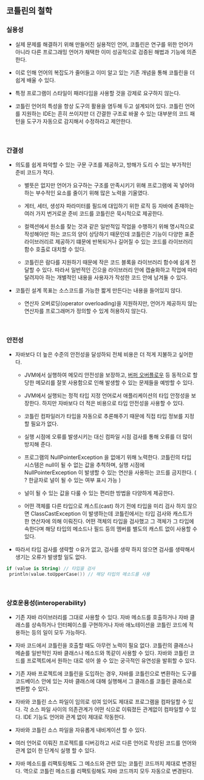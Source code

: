## 코틀린의 철학

### 실용성

- 실제 문제를 해결하기 위해 만들어진 실용적인 언어, 코틀린은 연구를 위한 언어가 아니라 다른 프로그래밍 언어가 채택한 이미 성공적으로 검증된 해법과 기능에 의존한다. 
 
- 이로 인해 언어의 복잡도가 줄어들고 이미 알고 있는 기존 개념을 통해 코틀린을 더 쉽게 배울 수 있다.

- 특정 프로그램이 스타일이 패러다임을 사용할 것을 강제로 요구하지 않는다.

- 코틀린 언어의 특성을 항상 도구의 활용을 염두해 두고 설계되어 있다. 코틀린 언어를 지원하는 IDE는 흔히 쓰이지만 더 간결한 구조로 바꿀 수 있는 대부분의 코드 패턴을 도구가 자동으로 감지해서 수정하라고 제안한다.

<br>

### 간결성

- 의도를 쉽게 파악할 수 있는 구문 구조를 제공하고, 방해가 도리 수 있는 부가적인 준비 코드가 적다. 

  - 별뜻은 없지만 언어가 요구하는 구조를 만족시키기 위해 프로그램에 꼭 넣어야 하는 부수적인 요소를 줄이기 위해 많은 노력을 기울였다.
  
  - 게터, 세터, 생성자 파라미터를 필드에 대입하기 위한 로직 등 자바에 존재하는 여러 가지 번거로운 준비 코드를 코틀린은 묵시적으로 제공한다. 

  - 컬렉션에서 원소를 찾는 것과 같은 일반적입 작업을 수행하기 위해 명시적으로 작성해야만 하는 코드의 양이 상당하기 때문인데 코틀린은 기능이 다양한 표준 라이브러리르 제공하기 떄문에 반복되거나
  길어질 수 있는 코드를 라이브러리 함수 호출로 대치할 수 있다.
  
  - 코틀린은 람다를 지원하기 때문에 작은 코드 블록을 라이브러리 함수에 쉽게 전달할 수 있다. 따라서 일반적인 긴으을 라이브러리 안에 캡슐화하고 작업에 따라 달려쟈아 하는 개별적인 내용을 사용자가 작성한 코드 안에 남겨둘 수 있다. 

- 코틀린 설계 목표는 소스코드를 가능한 짧게 만든다는 내용을 들어있지 않다. 

  - 연산자 오버로딩(operator overloading)을 지원하지만, 언어가 제공하지 않는 연산자를 프로그래머가 정의할 수 있게 허용하지 않는다.

<br>

### 안전성

- 자바보다 더 높은 수준의 안전성을 달성하되 전체 비용은 더 적게 지불하고 싶어한다. 

  - JVM에서 실행하여 메모리 안전성을 보장하고, [버퍼 오버플로우](https://ko.wikipedia.org/wiki/%EB%B2%84%ED%8D%BC_%EC%98%A4%EB%B2%84%ED%94%8C%EB%A1%9C) 등 동적으로 할당한 메모리를 잘못 사용함으로 인해 발생할 수 있는 문제들을 예방할 수 있다.

  - JVM에서 실행되는 정적 타입 지정 언어로서 애플리케이션의 타입 안정성을 보장한다. 하지만 자바보다 더 적은 비용으로 타입 안전성을 사용할 수 있다. 

  - 코틀린 컴파일러가 타입을 자동으로 추론해주기 때문에 직접 타입 정보를 지정할 필요가 없다. 

  - 실행 시점에 오류를 발생시키는 대신 컴파일 시점 검사를 통해 오류를 더 많이 방지해 준다.

  - 프로그램의 NullPointerException 을 없애기 위해 노력한다. 코틀린의 타입 시스템은 null이 될 수 없는 값을 추척하며, 실행 시점에 NullPointerException 이 발생할 수 있는 연산을 사용하는 코드를 금지한다. ( ? 한글자로 널이 될 수 있는 여부 표시 가능 )

  - 널이 될 수 있는 값을 다룰 수 있는 편리한 방법을 다양하게 제공한다.

  - 어떤 객체를 다른 타입으로 캐스트(cast) 하기 전에 타입을 미리 검사 하지 않으면 ClassCastException 이 발생하는데 코틀린에서는 타입 검사와 캐스트가 한 연산자에 의해 이뤄진다. 어떤 객체의 타입을 검사했고 그 객체가 그 타입에 속한다며 해당 타입의 메소드나 필드 등의 멤버를 별도의 캐스트 없이 사용할 수 있다.

 - 따라서 타입 검사를 생략할 ㅇ유가 없고, 검사를 생략 하지 않으면 검사를 생략해서 생기는 오류가 발생할 일도 없다.

 ```kotlin
 if (value is String) // 타입을 검사
  println(value.toUpperCase()) // 해당 타입의 메소드를 사용
 ```
 
 <br>
 
 ### 상호운용성(interoperability)
 
 - 기존 자바 라이브러리를 그대로 사용할 수 있다. 자바 메소드를 호출하거나 자바 클래스를 상속하거나 인터페이스를 구현하거나 자바 애노테이션을 코틀린 코드에 적용하는 등의 일이 모두 가능하다.

 - 자바 코드에서 코틀린을 호출할 때도 아무런 노력이 필요 없다. 코틀린의 클래스나 메솓를 일반적인 자바 클래스나 메소드와 똑같이 사용할 수 있다. 자바와 코틀린 코드를 프로젝트에서 원하는 대로 섞어 쓸 수 있는 궁극적인 유연성을 발휘할 수 있다.

- 기존 자바 프로젝트에 코틀린을 도입하는 경우, 자바를 코틀린으로 변환하는 도구를 코드베이스 안에 있는 자바 클래스에 대해 실행해서 그 클래스를 코틀린 클래스로 변환할 수 있다.

- 자바와 코틀린 소스 파일이 임의로 섞여 있어도 제대로 프로그램을 컴파일할 수 있다. 각 소스 파일 사이의 의존관계가 어떤 식으로 이뤄졌든 관계없이 컴파일할 수 있다. IDE 기능도 언어와 관계 없이 제대로 작동한다.

 - 자바와 코틀린 소스 파일을 자유롭게 내비게이션 할 수 있다.
 
 - 여러 언어로 이뤄진 프로젝트를 디버깅하고 서로 다른 언어로 작성된 코드를 언어와 관계 없이 한 단계식 실행 할 수 있다.

 - 자바 메소드를 리팩토링해도 그 메소드와 관련 있는 코틀린 코드까지 제대로 변경된다. 역으로 코틀린 메소드를 리팩토링해도 자바 코드까지 모두 자동으로 변경된다.
